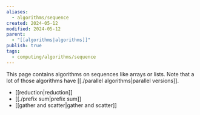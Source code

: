```yaml
---
aliases:
  - algorithms/sequence
created: 2024-05-12
modified: 2024-05-12
parent:
  - "[[algorithms|algorithms]]"
publish: true
tags:
  - computing/algorithms/sequence
---
```

This page contains algorithms on sequences like arrays or lists. Note that a lot of those algorithms have [[./parallel algorithms|parallel versions]].

- [[reduction|reduction]]
- [[./prefix sum|prefix sum]]
- [[gather and scatter|gather and scatter]]
